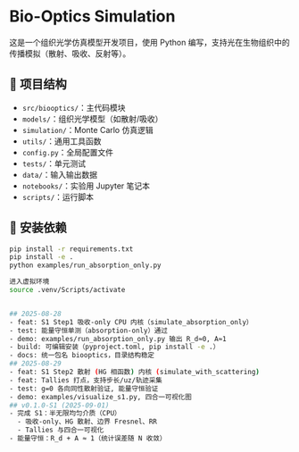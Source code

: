 # Bio-Optics Simulation

这是一个组织光学仿真模型开发项目，使用 Python 编写，支持光在生物组织中的传播模拟（散射、吸收、反射等）。

## 📁 项目结构

- `src/biooptics/`：主代码模块
- `models/`：组织光学模型（如散射/吸收）
- `simulation/`：Monte Carlo 仿真逻辑
- `utils/`：通用工具函数
- `config.py`：全局配置文件
- `tests/`：单元测试
- `data/`：输入输出数据
- `notebooks/`：实验用 Jupyter 笔记本
- `scripts/`：运行脚本

## 🔧 安装依赖

```bash
pip install -r requirements.txt
pip install -e .
python examples/run_absorption_only.py

进入虚拟环境
source .venv/Scripts/activate


## 2025-08-28
- feat: S1 Step1 吸收-only CPU 内核（simulate_absorption_only）
- test: 能量守恒单测（absorption-only）通过
- demo: examples/run_absorption_only.py 输出 R_d≈0, A≈1
- build: 可编辑安装（pyproject.toml, pip install -e .）
- docs: 统一包名 biooptics，目录结构稳定
## 2025-08-29
- feat: S1 Step2 散射 (HG 相函数) 内核 (simulate_with_scattering)
- feat: Tallies 打点，支持步长/uz/轨迹采集
- test: g=0 各向同性散射验证, 能量守恒验证
- demo: examples/visualize_s1.py, 四合一可视化图
## v0.1.0-S1 (2025-09-01)
- 完成 S1：半无限均匀介质（CPU）
  - 吸收-only、HG 散射、边界 Fresnel、RR
  - Tallies 与四合一可视化
- 能量守恒：R_d + A ≈ 1（统计误差随 N 收敛）
